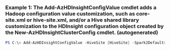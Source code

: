 ### Example 1: The Add-AzHDInsightConfigValue cmdlet adds a Hadoop configuration value customization, such as core-site.xml or hive-site.xml, and/or a Hive shared library customization to the HDInsight configuration object created by the New-AzHDInsightClusterConfig cmdlet. (autogenerated)
```powershell
PS C:\> Add-AzHDInsightConfigValue -HiveSite {HiveSite} -Spark2Defaults {Spark2Defaults}
```

